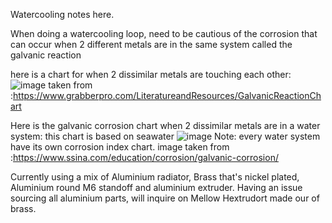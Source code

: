 Watercooling notes here.

When doing a watercooling loop, need to be cautious of the corrosion that can occur when 2 different metals are in the same system called the galvanic reaction

here is a chart for when 2 dissimilar metals are touching each other:
![image](https://github.com/user-attachments/assets/20fec6db-996a-4359-9978-6590ab08113d)
taken from :https://www.grabberpro.com/LiteratureandResources/GalvanicReactionChart

Here is the galvanic corrosion chart when 2 dissimilar metals are in a water system:
this chart is based on seawater
![image](https://github.com/user-attachments/assets/71c15e0b-e65f-4046-baa6-9f36aef3e121)
Note: every water system have its own corrosion index chart.
image taken from :https://www.ssina.com/education/corrosion/galvanic-corrosion/

Currently using a mix of Aluminium radiator, Brass that's nickel plated, Aluminium round M6 standoff and aluminium extruder.
Having an issue sourcing all aluminium parts, will inquire on Mellow Hextrudort made our of brass.

